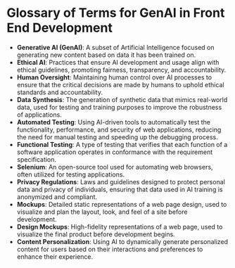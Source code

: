 # Glossary of Terms for GenAI in Front End Development

* **Generative AI (GenAI)**: A subset of Artificial Intelligence focused on generating new content based on data it has been trained on.
* **Ethical AI**: Practices that ensure AI development and usage align with ethical guidelines,
promoting fairness, transparency, and accountability.
* **Human Oversight**: Maintaining human control over AI processes to ensure that the critical decisions are made by humans to uphold ethical standards and accountability.
* **Data Synthesis**: The generation of synthetic data that mimics real-world data, used for testing and training purposes to improve the robustness of applications.
* **Automated Testing**: Using AI-driven tools to automatically test the functionality, performance, and security of web applications, reducing the need for manual testing and speeding up the debugging process.
* **Functional Testing**: A type of testing that verifies that each function of a software application operates in conformance with the requirement specification.
* **Selenium**: An open-source tool used for automating web browsers, often utilized for testing applications.
* **Privacy Regulations**: Laws and guidelines designed to protect personal data and privacy of individuals, ensuring that data used in AI training is anonymized and compliant.
* **Mockups**: Detailed static representations of a web page design, used to visualize and plan the layout, look, and feel of a site before development.
* **Design Mockups**: High-fidelity representations of a web page, used to visualize the final product before development begins.
* **Content Personalization**: Using AI to dynamically generate personalized content for users based on their interactions and preferences to enhance their experience.
